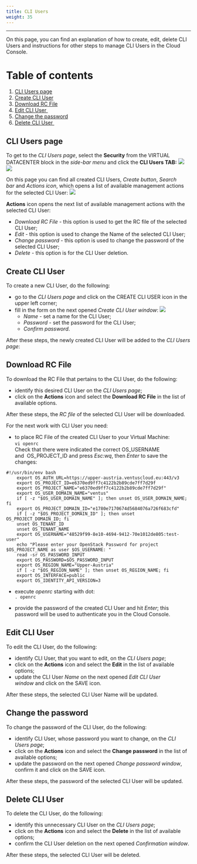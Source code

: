 ```yaml
---
title: CLI Users
weight: 35
---
```

___
On this page, you can find an explanation of how to create, edit, delete CLI Users and instructions for other steps to manage CLI Users in the Cloud Console.

# Table of contents
1. [CLI Users page](#cli-users-page)
1. [Create CLI User](#create-cli-user)
1. [Download RC File](#download-rc-file)
1. [Edit CLI User ](#edit-cli-user)
1. [Change the password](#change-the-password)
1. [Delete CLI User ](#delete-cli-user)

## CLI Users page
To get to the *CLI Users page*, select the **Security** from the VIRTUAL DATACENTER block in the *side-bar menu* and click the **CLI Users TAB:**
![](../../../assets/images/cli/1.png?classes=border,shadow) 
![](../../../assets/images/cli/2.png?classes=border,shadow) 

On this page you can find all created CLI Users, *Create button*, *Search bar* and *Actions icon*, which opens a list of available management actions for the selected CLI User:
![](../../../assets/images/cli/3.png?classes=border,shadow) 

**Actions** icon opens the next list of available management actions with the selected CLI User:
- *Download RC File* - this option is used to get the RC file of the selected CLI User;
- *Edit* - this option is used to change the Name of the selected CLI User;
- *Change password* - this option is used to change the password of the selected CLI User;
- *Delete* - this option is for the CLI User deletion.

## Create CLI User
To create a new CLI User, do the following:
- go to the *CLI Users page* and click on the CREATE CLI USER icon in the upper left corner;
- fill in the form on the next opened *Create CLI User window*:
![](../../../assets/images/cli/3.png?classes=border,shadow) 
  - *Name* - set a name for the CLI User; 
  - *Password* - set the password for the CLI User; 
  - *Confirm password*.

After these steps, the newly created CLI User will be added to the *CLI Users page*:

## Download RC File
To download the RC File that pertains to the CLI User, do the following:
- identify this desired CLI User on the *CLI Users page*;
- click on the **Actions** icon and select the **Download RC File** in the list of available options.

After these steps, the *RC file* of the selected CLI User will be downloaded.

For the next work with CLI User you need:
- to place RC File of the created CLI User to your Virtual Machine:  
`vi openrc`  
Сheck that there were indicated the correct OS_USERNAME and  OS_PROJECT_ID and press *Esc:wq*, then *Enter* to save the changes:  
```
#!/usr/bin/env bash
	export OS_AUTH_URL=https://upper-austria.ventuscloud.eu:443/v3
	export OS_PROJECT_ID=e6370ed9ff7c4122b2b89cde7ff7d29f
	export OS_PROJECT_NAME="e6370ed9ff7c4122b2b89cde7ff7d29f"
	export OS_USER_DOMAIN_NAME="ventus"
	if [ -z "$OS_USER_DOMAIN_NAME" ]; then unset OS_USER_DOMAIN_NAME; fi
	export OS_PROJECT_DOMAIN_ID="e1780e7170674d5684076a726f683cfd"
	if [ -z "$OS_PROJECT_DOMAIN_ID" ]; then unset OS_PROJECT_DOMAIN_ID; fi
	unset OS_TENANT_ID
	unset OS_TENANT_NAME
	export OS_USERNAME="48529f99-8e10-4694-9412-70e1012de805:test-user"
	echo "Please enter your OpenStack Password for project $OS_PROJECT_NAME as user $OS_USERNAME: "
	read -sr OS_PASSWORD_INPUT
	export OS_PASSWORD=$OS_PASSWORD_INPUT
	export OS_REGION_NAME="Upper-Austria"
	if [ -z "$OS_REGION_NAME" ]; then unset OS_REGION_NAME; fi
	export OS_INTERFACE=public
	export OS_IDENTITY_API_VERSION=3
```   

- execute *openrc* starting with dot:  
`. openrc`  

- provide the password of the created CLI User and hit *Enter*; this password will be used to authenticate you in the Cloud Console.

## Edit CLI User 
To edit the CLI User, do the following:
- identify CLI User, that you want to edit, on the *CLI Users page*;
- click on the **Actions** icon and select the **Edit** in the list of available options;
- update the CLI User *Name* on the next opened *Edit CLI User window* and click on the SAVE icon.

After these steps, the selected CLI User Name will be updated.

## Change the password
To change the password of the CLI User, do the following:
- identify CLI User, whose password you want to change, on the *CLI Users page*;
- click on the **Actions** icon and select the **Change password** in the list of available options;
- update the password on the next opened *Change password window*, confirm it and click on the SAVE icon.

After these steps, the password of the selected CLI User will be updated.

## Delete CLI User
To delete the CLI User, do the following:
- identify this unnecessary CLI User on the *CLI Users page*;
- click on the **Actions** icon and select the **Delete** in the list of available options;
- confirm the CLI User deletion on the next opened *Confirmation window*.

After these steps, the selected CLI User will be deleted.

